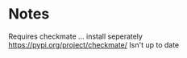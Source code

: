 # Notes

Requires checkmate ... install seperately
https://pypi.org/project/checkmate/
Isn't up to date